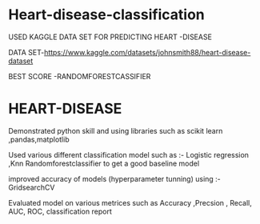 # Heart-disease-classification
USED KAGGLE DATA SET FOR PREDICTING HEART -DISEASE

DATA SET-https://www.kaggle.com/datasets/johnsmith88/heart-disease-dataset


BEST SCORE -RANDOMFORESTCASSIFIER
# HEART-DISEASE

Demonstrated python skill and using libraries such as scikit learn ,pandas,matplotlib

Used various different  classification model such as :-
Logistic regression ,Knn Randomforestclassifier to get a good baseline model

improved accuracy of models (hyperparameter  tunning)  using :-
GridsearchCV

Evaluated model on various metrices such as 
Accuracy ,Precsion , Recall, AUC, ROC, classification report

